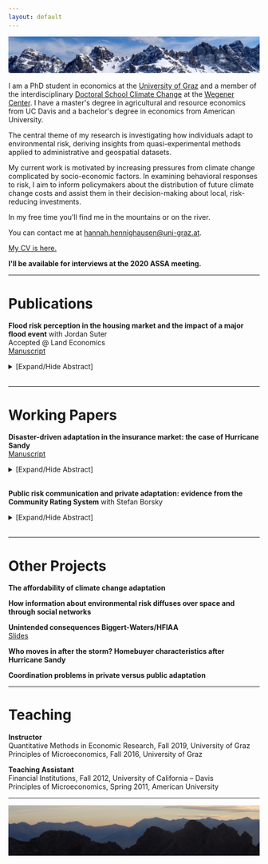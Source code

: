 ```yaml
---
layout: default
---
```

<img src="/assets/img/mountains3.jpeg" alt="AxamerLizum" />

I am a PhD student in economics at the [University of Graz](https://volkswirtschaftslehre.uni-graz.at/en/) and a member of the interdisciplinary [Doctoral School Climate Change](https://dk-climate-change.uni-graz.at/en/) at the [Wegener Center](https://wegcenter.uni-graz.at/en/). I have a master's degree in agricultural and resource economics from UC Davis and a bachelor's degree in economics from American University.

The central theme of my research is investigating how individuals adapt to environmental risk, deriving insights from quasi-experimental methods applied to administrative and geospatial datasets.

My current work is motivated by increasing pressures from climate change complicated by socio-economic factors. In examining behavioral responses to risk, I aim to inform policymakers about the distribution of future climate change costs and assist them in their decision-making about local, risk-reducing investments.

In my free time you'll find me in the mountains or on the river.

You can contact me at [hannah.hennighausen@uni-graz.at](mailto:hannah.hennighausen@uni-graz.at).

[My CV is here.](https://hannahhennighausen.github.io/CV/Hennighausen_CV.pdf)

**I'll be available for interviews at the 2020 ASSA meeting.**

* * *

# Publications

**Flood risk perception in the housing market and the impact of a major flood event** with Jordan Suter <br />
Accepted @ Land Economics <br />
[Manuscript](https://hannahhennighausen.github.io/Papers/BoulderFlooding.pdf)
<details>
  <summary>[Expand/Hide Abstract]</summary>
  
The impact of flood events on flood risk perception has important implications for policy. Applying a novel dataset featuring the flooding extents from a severe event in Colorado, we disentangle inundated properties from "near-misses", defined as structures not directly flooded but located in the 100- year floodplain. Using a triple-difference hedonic framework, we show that inundated properties in the floodplain underwent a decrease in price after the flood, while "near-misses" saw a relative price increase. We speculate that inundated properties are perceived as being riskier and "near-misses" relatively less risky, suggesting the possible influence of the availability heuristic or Bayesian learning.

</details>
<br />

* * *

# Working Papers

**Disaster-driven adaptation in the insurance market: the case of Hurricane Sandy** <br />
[Manuscript](https://hannahhennighausen.github.io/Papers/SandyInsurance.pdf)
<details>
  <summary>[Expand/Hide Abstract]</summary>
Climate change and urbanization are escalating flood risk around the globe. Studying the factors that drive people to adapt to their changing risks aids policy makers in predicting future flooding costs and policy needs. This paper investigates the role of experienced risk in adaptation decisions. I exploit spatial variation in flooding to estimate the causal effect of Hurricane Sandy on people's decisions to insure against future flood damages. Hurricane Sandy’s flooding boundaries had a large and long-lived impact. Since the storm, flood insurance demand in flooded areas has continuously increased relative to nearby areas that were not flooded. The estimated insurance response was driven by the purchase and retention of relatively cheaper policies located in the most flood-damaged areas, implying that cost was a critical factor in people's adaptation decisions. Simulated flooding extents of six other recent events give evidence that Hurricane Sandy's adaptation response was the exception and not the rule.
</details>
<br />

**Public risk communication and private adaptation: evidence from the Community Rating System** with Stefan Borsky <br />
<details>
  <summary>[Expand/Hide Abstract]</summary>
This paper evaluates the relationship between community flood risk mitigation efforts and individual’s decisions to private mitigate flood risk through insurance purchases. Using activity data from the Community Rating System, we estimated a positive, statistically significant relationship between fulfillment of public risk communication activities and insurance purchases. We also estimated a negative, statistically significant relationship between fulfillment of public hazard mitigation activities and insurance purchases. Our findings suggest private flood risk adaptation in response to hazard information but that public hazard mitigation efforts may crowd out private adaptative actions.
</details>
<br />

* * *

# Other Projects

**The affordability of climate change adaptation** <br />

**How information about environmental risk diffuses over space and through social networks** <br />

**Unintended consequences Biggert-Waters/HFIAA** <br />
[Slides](https://hannahhennighausen.github.io/Slides/Insurance_Downturn.pdf)

**Who moves in after the storm? Homebuyer characteristics after Hurricane Sandy** <br />

**Coordination problems in private versus public adaptation**

* * *

# Teaching

**Instructor** <br />
Quantitative Methods in Economic Research, Fall 2019, University of Graz <br />
Principles of Microeconomics, Fall 2016, University of Graz

**Teaching Assistant** <br />
Financial Institutions, Fall 2012, University of California – Davis <br />
Principles of Microeconomics, Spring 2011, American University

* * *

<img src="/assets/img/mountains2.jpeg" alt="ReitherSpitze" /> 

